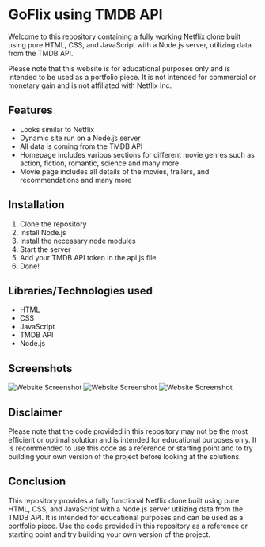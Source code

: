 # GoFlix using TMDB API

Welcome to this repository containing a fully working Netflix clone built using pure HTML, CSS, and JavaScript with a Node.js server, utilizing data from the TMDB API.

Please note that this website is for educational purposes only and is intended to be used as a portfolio piece. It is not intended for commercial or monetary gain and is not affiliated with Netflix Inc.

## Features

- Looks similar to Netflix
- Dynamic site run on a Node.js server
- All data is coming from the TMDB API
- Homepage includes various sections for different movie genres such as action, fiction, romantic, science and many more
- Movie page includes all details of the movies, trailers, and recommendations
  and many more

## Installation

1. Clone the repository
2. Install Node.js
3. Install the necessary node modules
4. Start the server
5. Add your TMDB API token in the api.js file
6. Done!

## Libraries/Technologies used

- HTML
- CSS
- JavaScript
- TMDB API
- Node.js

## Screenshots

![Website Screenshot](https://imgur.com/cuzVDEh.png)
![Website Screenshot](https://imgur.com/UgzriH0.png)
![Website Screenshot](https://imgur.com/BTflCoT.png)

## Disclaimer

Please note that the code provided in this repository may not be the most efficient or optimal solution and is intended for educational purposes only. It is recommended to use this code as a reference or starting point and to try building your own version of the project before looking at the solutions.

## Conclusion

This repository provides a fully functional Netflix clone built using pure HTML, CSS, and JavaScript with a Node.js server utilizing data from the TMDB API. It is intended for educational purposes and can be used as a portfolio piece. Use the code provided in this repository as a reference or starting point and try building your own version of the project.
